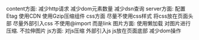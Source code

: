 content方面:
减少http请求
减少dom元素数量
减少dsn查询
server方面:
配置Etag
使用CDN
使用Gzip压缩组件
css方面
尽量不使用css样式
将css放在页面头部
尽量外部引入css
不使用@import 而是link
图片方面:
使用懒加载
对图片进行压缩.
不拉伸图片
js方面:
对js压缩
外部引入js
js放在页面底部
减少dom操作
